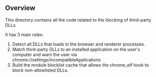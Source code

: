 ## Overview

This directory contains all the code related to the blocking of third-party
DLLs.

It has 3 main roles:
1. Detect all DLLs that loads in the browser and renderer processes.
2. Match third-party DLLs to an installed application on the user's computer and
   warn the user via chrome://settings/incompatibleApplications
2. Build the module blocklist cache that allows the chrome_elf hook to block
   non-allowlisted DLLs.
